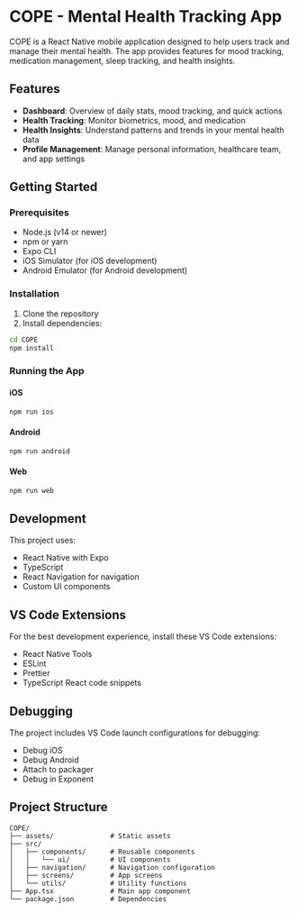 # COPE - Mental Health Tracking App

COPE is a React Native mobile application designed to help users track and manage their mental health. The app provides features for mood tracking, medication management, sleep tracking, and health insights.

## Features

- **Dashboard**: Overview of daily stats, mood tracking, and quick actions
- **Health Tracking**: Monitor biometrics, mood, and medication
- **Health Insights**: Understand patterns and trends in your mental health data
- **Profile Management**: Manage personal information, healthcare team, and app settings

## Getting Started

### Prerequisites

- Node.js (v14 or newer)
- npm or yarn
- Expo CLI
- iOS Simulator (for iOS development)
- Android Emulator (for Android development)

### Installation

1. Clone the repository
2. Install dependencies:

```bash
cd COPE
npm install
```

### Running the App

#### iOS

```bash
npm run ios
```

#### Android

```bash
npm run android
```

#### Web

```bash
npm run web
```

## Development

This project uses:

- React Native with Expo
- TypeScript
- React Navigation for navigation
- Custom UI components

## VS Code Extensions

For the best development experience, install these VS Code extensions:

- React Native Tools
- ESLint
- Prettier
- TypeScript React code snippets

## Debugging

The project includes VS Code launch configurations for debugging:

- Debug iOS
- Debug Android
- Attach to packager
- Debug in Exponent

## Project Structure

```
COPE/
├── assets/              # Static assets
├── src/
│   ├── components/      # Reusable components
│   │   └── ui/          # UI components
│   ├── navigation/      # Navigation configuration
│   ├── screens/         # App screens
│   └── utils/           # Utility functions
├── App.tsx              # Main app component
└── package.json         # Dependencies
